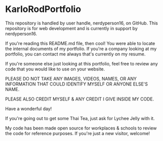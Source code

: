 # KarloRodPortfolio
This repository is handled by user handle, nerdyperson16, on GitHub. This repository is for web development and is currently in support by nerdyperson16.

If you're reading this README.md file, then cool! You were able to locate the internal documents of my portfolio. If you're a company looking at my portfolio, you can contact me always that's currently on my resume.

If you're someone else just looking at this portfolio, feel free to review any code that you would like to use on your website.

PLEASE DO NOT TAKE ANY IMAGES, VIDEOS, NAMES, OR ANY INFORMATION THAT COULD IDENTIFY MYSELF OR ANYONE ELSE'S NAME.

PLEASE ALSO CREDIT MYSELF & ANY CREDIT I GIVE INSIDE MY CODE.

Have a wonderful day!


If you're going out to get some Thai Tea, just ask for Lychee Jelly with it.


My code has been made open source for workplaces & schools to review the code for reference purposes. If you're just a new visitor, welcome!

